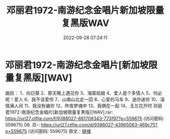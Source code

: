 ﻿---
title: 邓丽君1972-南游纪念金唱片新加坡限量复黑版WAV
date: 2022-09-28 07:24:11
categories: WAV车载音乐、镜像
tags: 华语中文
---
# 邓丽君1972-南游纪念金唱片[新加坡限量复黑版][WAV]

曲目：
1、向日葵
2、那天晚上遇见你
3、海棠姑娘
4、爱人是个多情人
5、何必呢！爱人
6、我不该爱你
7、山南山北走一回
8、心爱的马车
9、迷你迷你
10、温情满人间
11、我没有骗你
12、昨夜梦魂中
13、我俩在一起
14、玉兰花开时
邓丽君1972-南游纪念金唱片[新加坡限量复黑版][WAV].rar:
https://url27.ctfile.com/f/9388027-681708343-773f97?p=559675
(访问密码: 559675)
08. 邓-: https://url27.ctfile.com/d/9388027-43965063-469c75?p=559675
(访问密码: 559675)
原文：[链接](https://blog.sina.com.cn/s/blog_1647c7e7601030zn0.html)